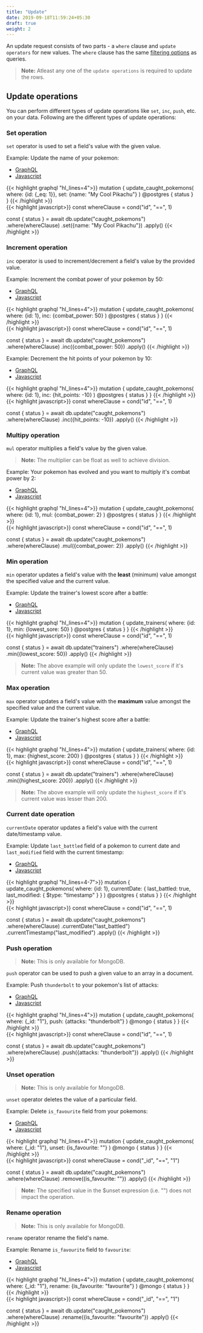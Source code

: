 ```yaml
---
title: "Update"
date: 2019-09-18T11:59:24+05:30
draft: true
weight: 2
---
```


An update request consists of two parts - a `where` clause and `update operators` for new values. The `where` clause has the same [filtering options](/essentials/queries/filtering) as queries.

> **Note:** Atleast any one of the `update operations` is required to update the rows.

## Update operations

You can perform different types of update operations like `set`, `inc`, `push`, etc. on your data. Following are the different types of update operations:

### Set operation

`set` operator is used to set a field's value with the given value.

Example: Update the name of your pokemon:

<div class="row tabs-wrapper">
  <div class="col s12" style="padding:0">
    <ul class="tabs">
      <li class="tab col s2"><a class="active" href="#set-graphql">GraphQL</a></li>
      <li class="tab col s2"><a href="#set-js">Javascript</a></li>
    </ul>
  </div>
  <div id="set-graphql" class="col s12" style="padding:0">
{{< highlight graphql "hl_lines=4">}}
mutation {
  update_caught_pokemons(
    where: {id: {_eq: 1}},
    set: {name: "My Cool Pikachu"}
  ) @postgres {
    status
  }
}
{{< /highlight >}}   
  </div>
  <div id="set-js" class="col s12" style="padding:0">
{{< highlight javascript>}}
const whereClause = cond("id", "==", 1)

const { status } = await db.update("caught_pokemons")
  .where(whereClause)
  .set({name: "My Cool Pikachu"})
  .apply()
{{< /highlight >}}  
  </div>
</div>

### Increment operation

`inc` operator is used to increment/decrement a field's value by the provided value.

Example: Increment the combat power of your pokemon by 50:

<div class="row tabs-wrapper">
  <div class="col s12" style="padding:0">
    <ul class="tabs">
      <li class="tab col s2"><a class="active" href="#inc-graphql">GraphQL</a></li>
      <li class="tab col s2"><a href="#inc-js">Javascript</a></li>
    </ul>
  </div>
  <div id="inc-graphql" class="col s12" style="padding:0">
{{< highlight graphql "hl_lines=4">}}
mutation {
  update_caught_pokemons(
    where: {id: 1},
    inc: {combat_power: 50}
  ) @postgres {
    status
  }
}
{{< /highlight >}}   
  </div>
  <div id="inc-js" class="col s12" style="padding:0">
{{< highlight javascript>}}
const whereClause = cond("id", "==", 1)

const { status } = await db.update("caught_pokemons")
  .where(whereClause)
  .inc({combat_power: 50})
  .apply()
{{< /highlight >}}  
  </div>
</div>

Example: Decrement the hit points of your pokemon by 10:

<div class="row tabs-wrapper">
  <div class="col s12" style="padding:0">
    <ul class="tabs">
      <li class="tab col s2"><a class="active" href="#dec-graphql">GraphQL</a></li>
      <li class="tab col s2"><a href="#dec-js">Javascript</a></li>
    </ul>
  </div>
  <div id="dec-graphql" class="col s12" style="padding:0">
{{< highlight graphql "hl_lines=4">}}
mutation {
  update_caught_pokemons(
    where: {id: 1},
    inc: {hit_points: -10}
  ) @postgres {
    status
  }
}
{{< /highlight >}}   
  </div>
  <div id="dec-js" class="col s12" style="padding:0">
{{< highlight javascript>}}
const whereClause = cond("id", "==", 1)

const { status } = await db.update("caught_pokemons")
  .where(whereClause)
  .inc({hit_points: -10})
  .apply()
{{< /highlight >}}  
  </div>
</div>

### Multipy operation

`mul` operator multiplies a field's value by the given value.

> **Note:** The multiplier can be float as well to achieve division.

Example: Your pokemon has evolved and you want to multiply it's combat power by 2:

<div class="row tabs-wrapper">
  <div class="col s12" style="padding:0">
    <ul class="tabs">
      <li class="tab col s2"><a class="active" href="#mul-graphql">GraphQL</a></li>
      <li class="tab col s2"><a href="#mul-js">Javascript</a></li>
    </ul>
  </div>
  <div id="mul-graphql" class="col s12" style="padding:0">
{{< highlight graphql "hl_lines=4">}}
mutation {
  update_caught_pokemons(
    where: {id: 1},
    mul: {combat_power: 2}
  ) @postgres {
    status
  }
}
{{< /highlight >}}   
  </div>
  <div id="mul-js" class="col s12" style="padding:0">
{{< highlight javascript>}}
const whereClause = cond("id", "==", 1)

const { status } = await db.update("caught_pokemons")
  .where(whereClause)
  .mul({combat_power: 2})
  .apply()
{{< /highlight >}}  
  </div>
</div>

### Min operation

`min` operator updates a field's value with the **least** (minimum) value amongst the specified value and the current value.

Example: Update the trainer's lowest score after a battle:

<div class="row tabs-wrapper">
  <div class="col s12" style="padding:0">
    <ul class="tabs">
      <li class="tab col s2"><a class="active" href="#min-graphql">GraphQL</a></li>
      <li class="tab col s2"><a href="#min-js">Javascript</a></li>
    </ul>
  </div>
  <div id="min-graphql" class="col s12" style="padding:0">
{{< highlight graphql "hl_lines=4">}}
mutation {
  update_trainers(
    where: {id: 1},
    min: {lowest_sore: 50}
  ) @postgres {
    status
  }
}
{{< /highlight >}}   
  </div>
  <div id="min-js" class="col s12" style="padding:0">
{{< highlight javascript>}}
const whereClause = cond("id", "==", 1)

const { status } = await db.update("trainers")
  .where(whereClause)
  .min({lowest_score: 50})
  .apply()
{{< /highlight >}}  
  </div>
</div>

> **Note:** The above example will only update the `lowest_score` if it's current value was greater than 50.

### Max operation

`max` operator updates a field's value with the **maximum** value amongst the specified value and the current value.

Example: Update the trainer's highest score after a battle:

<div class="row tabs-wrapper">
  <div class="col s12" style="padding:0">
    <ul class="tabs">
      <li class="tab col s2"><a class="active" href="#max-graphql">GraphQL</a></li>
      <li class="tab col s2"><a href="#max-js">Javascript</a></li>
    </ul>
  </div>
  <div id="max-graphql" class="col s12" style="padding:0">
{{< highlight graphql "hl_lines=4">}}
mutation {
  update_trainers(
    where: {id: 1},
    max: {highest_score: 200}
  ) @postgres {
    status
  }
}
{{< /highlight >}}   
  </div>
  <div id="max-js" class="col s12" style="padding:0">
{{< highlight javascript>}}
const whereClause = cond("id", "==", 1)

const { status } = await db.update("trainers")
  .where(whereClause)
  .min({highest_score: 200})
  .apply()
{{< /highlight >}}  
  </div>
</div>

> **Note:** The above example will only update the `highest_score` if it's current value was lesser than 200.

### Current date operation

`currentDate` operator updates a field's value with the current date/timestamp value.

Example: Update `last_battled` field of a pokemon to current date and `last_modified` field with the current timestamp:

<div class="row tabs-wrapper">
  <div class="col s12" style="padding:0">
    <ul class="tabs">
      <li class="tab col s2"><a class="active" href="#current-date-graphql">GraphQL</a></li>
      <li class="tab col s2"><a href="#current-date-js">Javascript</a></li>
    </ul>
  </div>
  <div id="current-date-graphql" class="col s12" style="padding:0">
{{< highlight graphql "hl_lines=4-7">}}
mutation {
  update_caught_pokemons(
    where: {id: 1},
    currentDate: {
      last_battled: true,
      last_modified: { $type: "timestamp" }
    }
  ) @postgres {
    status
  }
}
{{< /highlight >}}   
  </div>
  <div id="current-date-js" class="col s12" style="padding:0">
{{< highlight javascript>}}
const whereClause = cond("id", "==", 1)

const { status } = await db.update("caught_pokemons")
  .where(whereClause)
  .currentDate("last_battled")
  .currentTimestamp("last_modified")
  .apply()
{{< /highlight >}}  
  </div>
</div>

### Push operation

> **Note:** This is only available for MongoDB.

`push` operator can be used to push a given value to an array in a document.

Example: Push `thunderbolt` to your pokemon's list of attacks:

<div class="row tabs-wrapper">
  <div class="col s12" style="padding:0">
    <ul class="tabs">
      <li class="tab col s2"><a class="active" href="#push-graphql">GraphQL</a></li>
      <li class="tab col s2"><a href="#push-js">Javascript</a></li>
    </ul>
  </div>
  <div id="push-graphql" class="col s12" style="padding:0">
{{< highlight graphql "hl_lines=4">}}
mutation {
  update_caught_pokemons(
    where: {_id: "1"},
    push: {attacks: "thunderbolt"}
  ) @mongo {
    status
  }
}
{{< /highlight >}}   
  </div>
  <div id="push-js" class="col s12" style="padding:0">
{{< highlight javascript>}}
const whereClause = cond("id", "==", 1)

const { status } = await db.update("caught_pokemons")
  .where(whereClause)
  .push({attacks: "thunderbolt"})
  .apply()
{{< /highlight >}}  
  </div> 
</div>

### Unset operation

> **Note:** This is only available for MongoDB.

`unset` operator deletes the value of a particular field.

Example: Delete `is_favourite` field from your pokemons:

<div class="row tabs-wrapper">
  <div class="col s12" style="padding:0">
    <ul class="tabs">
      <li class="tab col s2"><a class="active" href="#unset-graphql">GraphQL</a></li>
      <li class="tab col s2"><a href="#unset-js">Javascript</a></li>
    </ul>
  </div>
  <div id="unset-graphql" class="col s12" style="padding:0">
{{< highlight graphql "hl_lines=4">}}
mutation {
  update_caught_pokemons(
    where: {_id: "1"},
    unset: {is_favourite: ""}
  ) @mongo {
    status
  }
}
{{< /highlight >}}   
  </div>
  <div id="unset-js" class="col s12" style="padding:0">
{{< highlight javascript>}}
const whereClause = cond("_id", "==", "1")

const { status } = await db.update("caught_pokemons")
  .where(whereClause)
  .remove({is_favourite: ""})
  .apply()
{{< /highlight >}}  
  </div>
</div>

> **Note:** The specified value in the \$unset expression (i.e. "") does not impact the operation.

### Rename operation

> **Note:** This is only available for MongoDB.

`rename` operator rename the field's name.

Example: Rename `is_favourite` field to `favourite`:

<div class="row tabs-wrapper">
  <div class="col s12" style="padding:0">
    <ul class="tabs">
      <li class="tab col s2"><a class="active" href="#rename-graphql">GraphQL</a></li>
      <li class="tab col s2"><a href="#rename-js">Javascript</a></li>
    </ul>
  </div>
  <div id="rename-graphql" class="col s12" style="padding:0">
{{< highlight graphql "hl_lines=4">}}
mutation {
  update_caught_pokemons(
    where: {_id: "1"},
    rename: {is_favourite: "favourite"}
  ) @mongo {
    status
  }
}
{{< /highlight >}}   
  </div>
  <div id="rename-js" class="col s12" style="padding:0">
{{< highlight javascript>}}
const whereClause = cond("_id", "==", "1")

const { status } = await db.update("caught_pokemons")
  .where(whereClause)
  .rename({is_favourite: "favourite"})
  .apply()
{{< /highlight >}}  
  </div>
</div>

